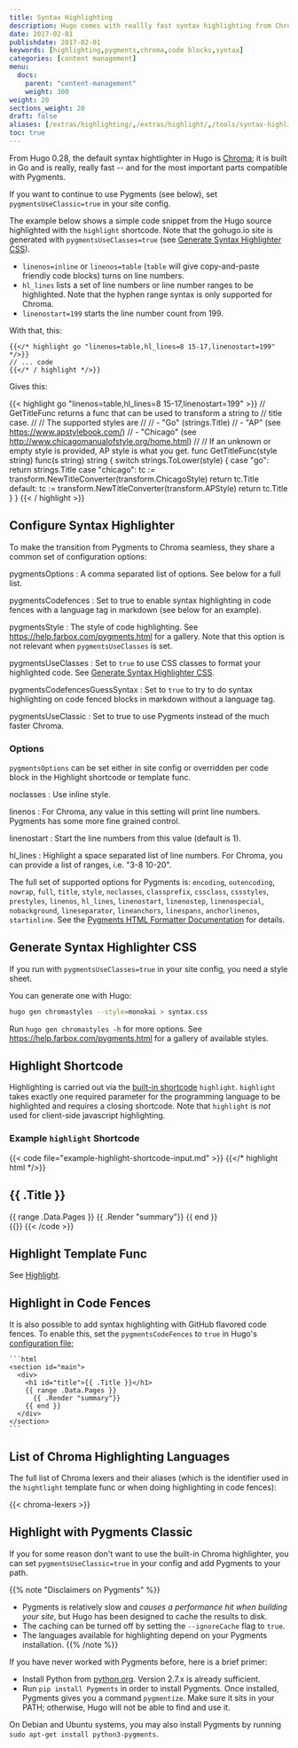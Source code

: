 ```yaml
---
title: Syntax Highlighting
description: Hugo comes with reallly fast syntax highlighting from Chroma.
date: 2017-02-01
publishdate: 2017-02-01
keywords: [highlighting,pygments,chroma,code blocks,syntax]
categories: [content management]
menu:
  docs:
    parent: "content-management"
    weight: 300
weight: 20
sections_weight: 20
draft: false
aliases: [/extras/highlighting/,/extras/highlight/,/tools/syntax-highlighting/]
toc: true
---
```


From Hugo 0.28, the default syntax hightlighter in Hugo is [Chroma](https://github.com/alecthomas/chroma); it is built in Go and is really, really fast -- and for the most important parts compatible with Pygments.

If you want to continue to use Pygments (see below), set `pygmentsUseClassic=true` in your site config.

The example below shows a simple code snippet from the Hugo source highlighted with the `highlight` shortcode. Note that the gohugo.io site is generated with `pygmentsUseClasses=true` (see [Generate Syntax Highlighter CSS](#generate-syntax-highlighter-css)).

* `linenos=inline` or `linenos=table` (`table` will give copy-and-paste friendly code blocks) turns on line numbers.
* `hl_lines` lists a set of line numbers or line number ranges to be highlighted. Note that the hyphen range syntax is only supported for Chroma.
* `linenostart=199` starts the line number count from 199.

With that, this:

```
{{</* highlight go "linenos=table,hl_lines=8 15-17,linenostart=199" */>}}
// ... code
{{</* / highlight */>}}
```

Gives this:

{{< highlight go "linenos=table,hl_lines=8 15-17,linenostart=199" >}}
// GetTitleFunc returns a func that can be used to transform a string to
// title case.
//
// The supported styles are
//
// - "Go" (strings.Title)
// - "AP" (see https://www.apstylebook.com/)
// - "Chicago" (see http://www.chicagomanualofstyle.org/home.html)
//
// If an unknown or empty style is provided, AP style is what you get.
func GetTitleFunc(style string) func(s string) string {
  switch strings.ToLower(style) {
  case "go":
    return strings.Title
  case "chicago":
    tc := transform.NewTitleConverter(transform.ChicagoStyle)
    return tc.Title
  default:
    tc := transform.NewTitleConverter(transform.APStyle)
    return tc.Title
  }
}
{{< / highlight >}}


## Configure Syntax Highlighter
To make the transition from Pygments to Chroma seamless, they share a common set of configuration options:

pygmentsOptions
:  A comma separated list of options. See below for a full list.

pygmentsCodefences
: Set to true to enable syntax highlighting in code fences with a language tag in markdown (see below for an example).

pygmentsStyle
: The style of code highlighting. See https://help.farbox.com/pygments.html for a gallery. Note that this option is not relevant when `pygmentsUseClasses` is set.

pygmentsUseClasses
: Set to `true` to use CSS classes to format your highlighted code. See [Generate Syntax Highlighter CSS](#generate-syntax-highlighter-css).

pygmentsCodefencesGuessSyntax
: Set to `true` to try to do syntax highlighting on code fenced blocks in markdown without a language tag.

pygmentsUseClassic
: Set to true to use Pygments instead of the much faster Chroma.

### Options

`pygmentsOptions` can be set either in site config or overridden per code block in the Highlight shortcode or template func.

noclasses
: Use inline style.

linenos
: For Chroma, any value in this setting will print line numbers. Pygments has some more fine grained control.

linenostart
: Start the line numbers from this value (default is 1). 


hl_lines
: Highlight a space separated list of line numbers. For Chroma, you can provide a list of ranges, i.e. "3-8 10-20".


The full set of supported options for Pygments is: `encoding`, `outencoding`, `nowrap`, `full`, `title`, `style`, `noclasses`, `classprefix`, `cssclass`, `cssstyles`, `prestyles`, `linenos`, `hl_lines`, `linenostart`, `linenostep`, `linenospecial`, `nobackground`, `lineseparator`, `lineanchors`, `linespans`, `anchorlinenos`, `startinline`. See the [Pygments HTML Formatter Documentation](http://pygments.org/docs/formatters/#HtmlFormatter) for details.


## Generate Syntax Highlighter CSS

If you run with `pygmentsUseClasses=true` in your site config, you need a style sheet.

You can generate one with Hugo:

```bash
hugo gen chromastyles --style=monokai > syntax.css
```

Run `hugo gen chromastyles -h` for more options. See https://help.farbox.com/pygments.html for a gallery of available styles.


## Highlight Shortcode

Highlighting is carried out via the [built-in shortcode](/content-management/shortcodes/) `highlight`. `highlight` takes exactly one required parameter for the programming language to be highlighted and requires a closing shortcode. Note that `highlight` is *not* used for client-side javascript highlighting.

### Example `highlight` Shortcode

{{< code file="example-highlight-shortcode-input.md" >}}
{{</* highlight html */>}}
<section id="main">
  <div>
    <h1 id="title">{{ .Title }}</h1>
    {{ range .Data.Pages }}
      {{ .Render "summary"}}
    {{ end }}
  </div>
</section>
{{</* /highlight */>}}
{{< /code >}}



## Highlight Template Func

See [Highlight](/functions/highlight/).

## Highlight in Code Fences
  
It is also possible to add syntax highlighting with GitHub flavored code fences. To enable this, set the `pygmentsCodeFences` to `true` in Hugo's [configuration file](/getting-started/configuration/);

````
```html
<section id="main">
  <div>
    <h1 id="title">{{ .Title }}</h1>
    {{ range .Data.Pages }}
      {{ .Render "summary"}}
    {{ end }}
  </div>
</section>
```
````

## List of Chroma Highlighting Languages

The full list of Chroma lexers and their aliases (which is the identifier used in the `hightlight` template func or when doing highlighting in code fences):

{{< chroma-lexers >}}

## Highlight with Pygments Classic

If you for some reason don't want to use the built-in Chroma highlighter, you can set `pygmentsUseClassic=true` in your config and add Pygments to your path.

{{% note "Disclaimers on Pygments" %}}
* Pygments is relatively slow and _causes a performance hit when building your site_, but Hugo has been designed to cache the results to disk.
* The caching can be turned off by setting the `--ignoreCache` flag to `true`.
* The languages available for highlighting depend on your Pygments installation.
{{% /note %}}

If you have never worked with Pygments before, here is a brief primer:

+ Install Python from [python.org](https://www.python.org/downloads/). Version 2.7.x is already sufficient.
+ Run `pip install Pygments` in order to install Pygments. Once installed, Pygments gives you a command `pygmentize`. Make sure it sits in your PATH; otherwise, Hugo will not be able to find and use it.

On Debian and Ubuntu systems, you may also install Pygments by running `sudo apt-get install python3-pygments`.



[Prism]: http://prismjs.com
[prismdownload]: http://prismjs.com/download.html
[Highlight.js]: http://highlightjs.org/
[Rainbow]: http://craig.is/making/rainbows
[Syntax Highlighter]: http://alexgorbatchev.com/SyntaxHighlighter/
[Google Prettify]: https://github.com/google/code-prettify
[Yandex]: http://yandex.ru/
